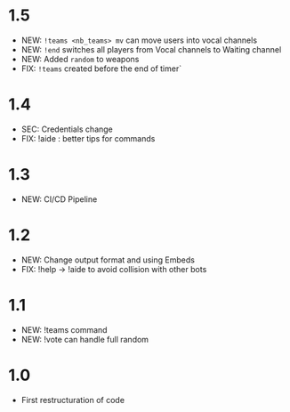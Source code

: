 # 1.5

 - NEW: `!teams <nb_teams> mv` can move users into vocal channels
 - NEW: `!end` switches all players from Vocal channels to Waiting channel
 - NEW: Added `random` to weapons
 - FIX: `!teams` created before the end of timer`

# 1.4

 - SEC: Credentials change
 - FIX: !aide : better tips for commands

# 1.3

 - NEW: CI/CD Pipeline

# 1.2

 - NEW: Change output format and using Embeds
 - FIX: !help -> !aide to avoid collision with other bots

# 1.1

 - NEW: !teams command
 - NEW: !vote can handle full random

# 1.0

 - First restructuration of code
